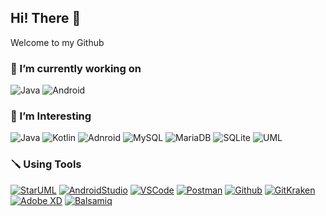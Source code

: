 ## Hi! There 👋
Welcome to my Github

### 🔭 I’m currently working on
![Java](https://img.shields.io/badge/Java-007396?style=flat-square&logo=Java&logoColor=white)
![Android](https://img.shields.io/badge/Android-3DDC84?style=flat-square&logo=Android&logoColor=white)

### 📖 I’m Interesting
![Java](https://img.shields.io/badge/Java-007396?style=flat-square&logo=Java&logoColor=white)
![Kotlin](https://img.shields.io/badge/Kotlin-7F52FF?style=flat-square&logo=Kotlin&logoColor=white)
![Adnroid](https://img.shields.io/badge/Android-3DDC84?style=flat-square&logo=Android&logoColor=white)
![MySQL](https://img.shields.io/badge/MySQL-4479A1?style=flat-square&logo=MySQL&logoColor=white)
![MariaDB](https://img.shields.io/badge/MariaDB-003545?style=flat-square&logo=MariaDB&logoColor=white)
![SQLite](https://img.shields.io/badge/SQLite-003B57?style=flat-square&logo=SQLite&logoColor=white)
![UML](https://img.shields.io/badge/UML-FABD14?style=flat-square&logo=UML&logoColor=white)

### 🪛 Using Tools
[![StarUML](https://img.shields.io/badge/StarUML-262626?style=flat-square&logo=StarUML&logoColor=white)](https://staruml.io/)
[![AndroidStudio](https://img.shields.io/badge/Android%20Studio-3DDC84?style=flat-square&logo=Android%20Studio&logoColor=white)](https://developer.android.com/studio)
[![VSCode](https://img.shields.io/badge/Visual%20Studio%20Code-007ACC?style=flat-square&logo=Visual%20Studio%20Code&logoColor=white)](https://code.visualstudio.com/)
[![Postman](https://img.shields.io/badge/Postman-FF6C37?style=flat-square&logo=Postman&logoColor=white)](https://www.postman.com/)
[![Github](https://img.shields.io/badge/Github-181717?style=flat-square&logo=Github&logoColor=white)](http://www.github.com)
[![GitKraken](https://img.shields.io/badge/GitKraken-A60000?style=flat-square&logo=GitKraken&logoColor=white)](https://www.gitkraken.com/)
[![Adobe XD](https://img.shields.io/badge/AdobeXD-FF61F6?style=flat-square&logo=AdobeXD&logoColor=white)](https://helpx.adobe.com/xd/get-started.html)
[![Balsamiq](https://img.shields.io/badge/Balsamiq-A60000?style=flat-square&logo=Balsamiq&logoColor=white)](https://balsamiq.com/)

<!--
**dudrbs703/dudrbs703** is a ✨ _special_ ✨ repository because its `README.md` (this file) appears on your GitHub profile.

Here are some ideas to get you started:

- 🔭 I’m currently working on ...
- 🌱 I’m currently learning ...
- 👯 I’m looking to collaborate on ...
- 🤔 I’m looking for help with ...
- 💬 Ask me about ...
- 📫 How to reach me: ...
- 😄 Pronouns: ...
- ⚡ Fun fact: ...
-->
